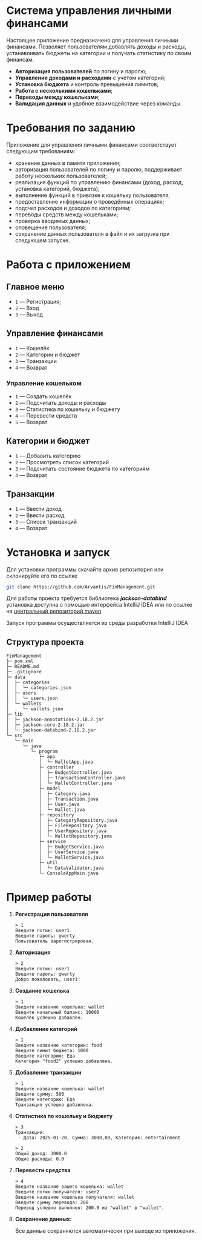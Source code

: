 # Система управления личными финансами

Настоящее приложение предназначено для управления личными финансами.
Позволяет пользователям добавлять доходы и расходы, устанавливать бюджеты на категории и получать статистику по своим финансам.

- **Авторизация пользователей** по логину и паролю;
- **Управление доходами и расходами** с учетом категорий;
- **Установка бюджета** и контроль превышения лимитов;
- **Работа с несколькими кошельками**;
- **Переводы между кошельками**;
- **Валидация данных** и удобное взаимодействие через команды.

# Требования по заданию
Приложение для управления личными финансами соответствует следующим требованиям:
- хранение данных в памяти приложения;
- авторизация пользователей по логину и паролю, поддерживает работу нескольких пользователей;
- реализация функций по управлению финансами (доход, расход, установка категорий, бюджета);
- выполнение функций в привязке к кошельку пользователя;
- предоставление информации о проведённых операциях;
- подсчет расходов и доходов по категориям;
- переводы средств между кошельками;
- проверка вводимых данных;
- оповещение пользователя;
- сохранение данных пользователя в файл и их загрузка при следующем запуске.

# Работа с приложением

## Главное меню
- `1` — Регистрация;
- `2` — Вход
- `3` — Выход

## Управление финансами
- `1` — Кошелёк
- `2` — Категории и бюджет
- `3` — Транзакции
- `4` — Возврат

### Управление кошельком
- `1` — Создать кошелёк
- `2` — Подсчитать доходы и расходы
- `3` — Статистика по кошельку и бюджету
- `4` — Перевести средств
- `5` — Возврат

## Категории и бюджет
- `1` — Добавить категорию
- `2` — Просмотреть список категорий
- `3` — Подсчитать состояние бюджета по категориям
- `4` — Возврат

## Транзакции
- `1` — Ввести доход
- `2` — Ввести расход
- `3` — Список транзакций
- `4` — Возврат

# Установка и запуск

Для установки программы скачайте архив репозитория или склонируйте его по ссылке
```bash
git clone https://github.com/Arvantis/FinManagement.git  
```  
Для работы проекта требуется библиотека ***jackson-databind***  
установка доступна с помощью интерфейса IntelliJ IDEA
или по ссылке на <a href="https://repo1.maven.org/maven2/com/fasterxml/jackson/core/jackson-annotations/2.18.2/">центральный репозиторий maven</a>

Запуск программы осуществляется из среды разработки IntelliJ IDEA

## Структура проекта

```plaintext
FinManagement
├─ pom.xml                 
├─ README.md               
├─ .gitignore
├─ data
│  ├─ categories
│  │  └─ categories.json
│  ├─ users
│  │  └─ users.json
│  └─ wallets
│     └─ wallets.json
├─ lib
│  ├─ jackson-annotations-2.18.2.jar
│  ├─ jackson-core-2.18.2.jar
│  └─ jackson-databind-2.18.2.jar
└─ src
   └─ main
      └─ java
         └─ program
            ├─ app
            │  └─ WalletApp.java
            ├─ controller
            │  ├─ BudgetController.java
            │  ├─ TransactionController.java
            │  └─ WalletController.java
            ├─ model
            │  ├─ Category.java
            │  ├─ Transaction.java
            │  ├─ User.java
            │  └─ Wallet.java
            ├─ repository
            │  ├─ CategoryRepository.java
            │  ├─ FileRepository.java
            │  ├─ UserRepository.java
            │  └─ WalletRepository.java
            ├─ service
            │  ├─ BudgetService.java
            │  ├─ UserService.java
            │  └─ WalletService.java
            ├─ util
            │  └─ DataValidator.java
            └─ ConsoleAppMain.java
```

# Пример работы

1. **Регистрация пользователя**

   ```
   > 1
   Введите логин: user1
   Введите пароль: qwerty
   Пользователь зарегистрирован.
   ```

2. **Авторизация**

   ```
   > 2
   Введите логин: user1
   Введите пароль: qwerty
   Добро пожаловать, user1!
   ```

3. **Создание кошелька**

   ```
   > 1
   Введите название кошелька: wallet
   Введите начальный баланс: 10000
   Кошелёк успешно добавлен.
   ```

4. **Добавление категорий**

   ```
   > 1
   Введите название категории: food
   Введите лимит бюджета: 1000
   Введите категорию: Еда
   Категория "food2" успешно добавлена.
   ```

4. **Добавление транзакции**

   ```
   > 1
   Введите название кошелька: wallet
   Введите сумму: 500
   Введите категорию: Еда
   Транзакция успешно добавлена.
   ```

5. **Статистика по кошельку и бюджету**

   ```
   > 3
   Транзакции:
    - Дата: 2025-01-20, Сумма: 3000,00, Категория: entertainment

   > 2
   Общий доход: 3000.0
   Общие расходы: 0.0   
   
   ```

6. **Перевести средства**

   ```
   > 4
   Введите название вашего кошелька: wallet
   Введите логин получателя: user2
   Введите название кошелька получателя: wallet
   Введите сумму перевода: 200
   Перевод успешно выполнен: 200.0 из "wallet" в "wallet".
   ```

7. **Сохранение данных:**

   Все данные сохраняются автоматически при выходе из приложения.
